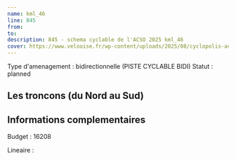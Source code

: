 ```yaml
---
name: kml_46 
line: 845
from: 
to:  
description: 845 - schema cyclable de l'ACSO 2025 kml_46 
cover: https://www.velooise.fr/wp-content/uploads/2025/08/cyclopolis-acso-845.jpg
---
```

Type d'amenagement : bidirectionnelle (PISTE CYCLABLE BIDI)
Statut : planned
## Les troncons (du Nord au Sud)

## Informations complementaires

Budget  : 16208 

Lineaire :

